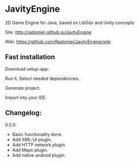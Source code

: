 # JavityEngine
2D Game Engine for Java, based on LibGdx and Unity concepts

Site: http://radomiej.github.io/JavityEngine

Wiki: https://github.com/Radomiej/JavityEngine/wiki

## Fast installation

Download setup-app: 

Run it.
Select needed dependencies.

Generate project.

Import into your IDE.


## Changelog:
0.5.0:
* Basic functionality done.
* Add XML-UI plugin.
* Add HTTP network plugin.
* Add Maps plugin.
* Add native android plugin.
